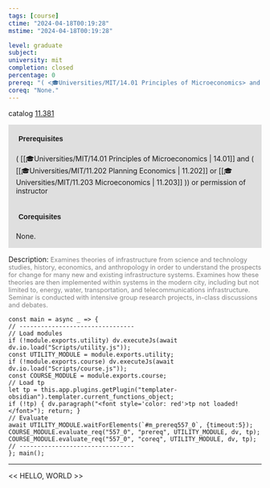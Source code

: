 ```yaml
---
tags: [course]
ctime: "2024-04-18T00:19:28"
mstime: "2024-04-18T00:19:28"

level: graduate
subject: 
university: mit
completion: closed
percentage: 0
prereq: "( <🎓Universities/MIT/14.01 Principles of Microeconomics> and ( <🎓Universities/MIT/11.202 Planning Economics> or <🎓Universities/MIT/11.203 Microeconomics> )) or permission of instructor"
coreq: "None."
---
```


catalog [11.381](http://student.mit.edu/catalog/m11c.html#11.381)

<span style="display: block; padding: 15px; background-color: rgb(100, 100, 100, 0.2);"><font id="m_prereq557_0" style="display: block; font-family: Arial, sans-serif; font-weight: bold; padding: 5px">Prerequisites</font><br><span id="prereq557_0">( [[🎓Universities/MIT/14.01 Principles of Microeconomics | 14.01]] and ( [[🎓Universities/MIT/11.202 Planning Economics | 11.202]] or [[🎓Universities/MIT/11.203 Microeconomics | 11.203]] )) or permission of instructor</span></span>
<span style="display: block; padding: 15px; background-color: rgb(100, 100, 100, 0.2);"><font id="m_coreq557_0" style="display: block; font-family: Arial, sans-serif; font-weight: bold; padding: 5px">Corequisites</font><br><span id="coreq557_0">None.</span></span>

<font style="">Description:</font>
<font style="color: grey; font-size: 0.8rem;">Examines theories of infrastructure from science and technology studies, history, economics, and anthropology in order to understand the prospects for change for many new and existing infrastructure systems. Examines how these theories are then implemented within systems in the modern city, including but not limited to, energy, water, transportation, and telecommunications infrastructure. Seminar is conducted with intensive group research projects, in-class discussions and debates.</font>

```dataviewjs
const main = async _ => {
// --------------------------------
// Load modules
if (!module.exports.utility) dv.executeJs(await dv.io.load("Scripts/utility.js"));
const UTILITY_MODULE = module.exports.utility;
if (!module.exports.course) dv.executeJs(await dv.io.load("Scripts/course.js"));
const COURSE_MODULE = module.exports.course;
// Load tp
let tp = this.app.plugins.getPlugin("templater-obsidian").templater.current_functions_object;
if (!tp) { dv.paragraph("<font style='color: red'>tp not loaded!</font>"); return; }
// Evaluate
await UTILITY_MODULE.waitForElements(`#m_prereq557_0`, {timeout:5});
COURSE_MODULE.evaluate_req("557_0", "prereq", UTILITY_MODULE, dv, tp);
COURSE_MODULE.evaluate_req("557_0", "coreq", UTILITY_MODULE, dv, tp);
// --------------------------------
}; main();
```

---

<< HELLO, WORLD >>
